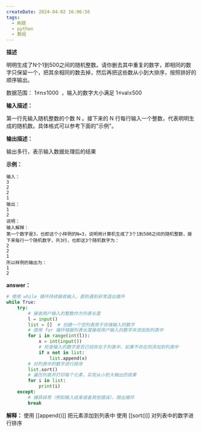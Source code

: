 ```yaml
---
createDate: 2024-04-02 16:06:56
tags:
  - 刷题
  - python
  - 数组
---
```

**描述**

明明生成了N个1到500之间的随机整数。请你删去其中重复的数字，即相同的数字只保留一个，把其余相同的数去掉，然后再把这些数从小到大排序，按照排好的顺序输出。

数据范围： 1≤n≤1000  ，输入的数字大小满足 1≤val≤500

**输入描述：**

第一行先输入随机整数的个数 N 。接下来的 N 行每行输入一个整数，代表明明生成的随机数。具体格式可以参考下面的"示例"。

**输出描述：**

输出多行，表示输入数据处理后的结果

**示例：**
```
输入：
3
2
2
1
输出：
1
2
说明：
输入解释：
第一个数字是3，也即这个小样例的N=3，说明用计算机生成了3个1到500之间的随机整数，接下来每行一个随机数字，共3行，也即这3个随机数字为：
2
2
1
所以样例的输出为：
1
2
```

**answer：**
```python
# 使用 while 循环持续接收输入，直到遇到异常退出循环
while True:
    try:
        # 接收用户输入的整数作为列表长度
        l = input()
        list = []  # 创建一个空列表用于存储输入的数字
        # 使用 for 循环根据列表长度接收用户输入的数字并添加到列表中
        for i in range(int(l)):
            x = int(input())
            # 检查输入的数字是否已经存在于列表中，如果不存在则添加到列表中
            if x not in list:
                list.append(x)
        # 对列表中的数字进行排序
        list.sort()
        # 遍历列表并打印每个元素，实现从小到大输出的效果
        for i in list:
            print(i)
    except:
        # 捕获异常（例如输入结束或者其他错误），跳出循环
        break
```

**解释：**
使用 [[append()]] 把元素添加到列表中
使用 [[sort()]] 对列表中的数字进行排序